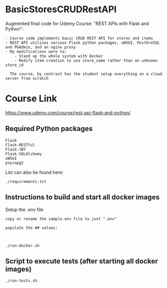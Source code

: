 # BasicStoresCRUDRestAPI
Augmented final code for Udemy Course: "REST APIs with Flask and Python":

    - Course code implements basic CRUD REST API for stores and items
    - REST API utilizes various Flask python packages, uWSGI, PostGreSQL and PGAdmin, and an nginx proxy
    - My modifications were to:
        - Stand up the whole system with Docker
        - Modify item creation to use store_name rather than an unknown store_id
      
      The course, by contrast has the student setup everything on a cloud server from scratch

# Course Link
https://www.udemy.com/course/rest-api-flask-and-python/

## Required Python packages

    Flask
    Flask-RESTful
    Flask-JWT
    Flask-SQLAlchemy
    uWSGI
    psycopg2

List can also be found here:

    ./requirements.txt

## Instructions to build and start all docker images

Setup the .env file

    copy or rename the sample.env file to just ".env"
    
    populate the ## values:
    
    

    ./run-docker.sh

## Script to execute tests (after starting all docker images)

    ./run-tests.sh
